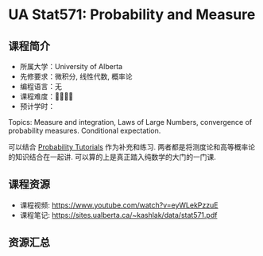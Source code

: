 # UA Stat571: Probability and Measure

## 课程简介

- 所属大学：University of Alberta
- 先修要求：微积分, 线性代数, 概率论
- 编程语言：无
- 课程难度：🌟🌟🌟🌟
- 预计学时：

Topics: Measure and integration, Laws of Large Numbers, convergence of probability measures. Conditional expectation.

可以结合 [Probability Tutorials](http://www.probability.net/) 作为补充和练习. 两者都是将测度论和高等概率论的知识结合在一起讲. 可以算的上是真正踏入纯数学的大门的一门课.

## 课程资源

- 课程视频: <https://www.youtube.com/watch?v=eyWLekPzzuE>
- 课程笔记: <https://sites.ualberta.ca/~kashlak/data/stat571.pdf>

## 资源汇总

